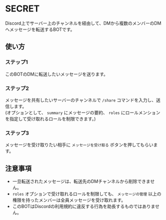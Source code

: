 # SECRET
Discord上でサーバー上のチャンネルを経由して、DMから複数のメンバーのDMへメッセージを転送するBOTです。  

## 使い方
### ステップ1
このBOTのDMに転送したいメッセージを送ります。  

### ステップ2
メッセージを共有したいサーバーのチャンネルで `/share` コマンドを入力し、送信します。  
(オプションとして、 `summary` にメッセージの要約、 `roles` にロールメンションを指定して受け取れるロールを制限できます。)  

### ステップ3
メッセージを受け取りたい相手に `メッセージを受け取る` ボタンを押してもらいます。  

## 注意事項
- 一旦転送されたメッセージは、転送先のDMチャンネルから削除できません。
- `roles` オプションで受け取れるロールを制限しても、 `メッセージの管理` 以上の権限を持ったメンバーは全員メッセージを受け取れます。
- このBOTはDiscordの利用規約に違反する行為を助長するものではありません。
